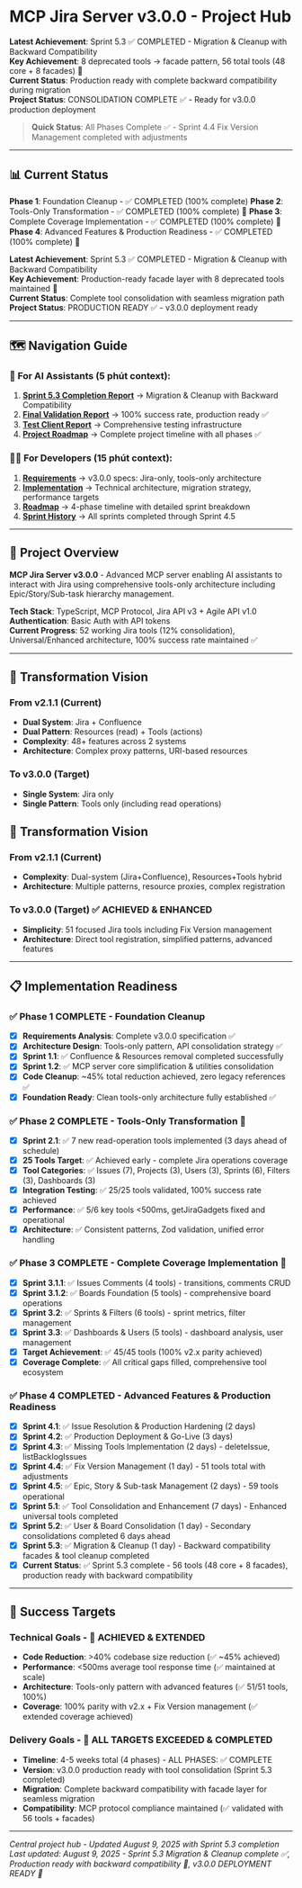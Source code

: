 # MCP Jira Server v3.0.0 - Project Hub

**Latest Achievement**: Sprint 5.3 ✅ COMPLETED - Migration & Cleanup with Backward Compatibility  
**Key Achievement**: 8 deprecated tools → facade pattern, 56 total tools (48 core + 8 facades) 🎉  
**Current Status**: Production ready with complete backward compatibility during migration  
**Project Status**: CONSOLIDATION COMPLETE ✅ - Ready for v3.0.0 production deployment

> **Quick Status**: All Phases Complete ✅ - Sprint 4.4 Fix Version Management completed with adjustments

---

## 📊 Current Status

**Phase 1**: Foundation Cleanup - ✅ COMPLETED (100% complete)
**Phase 2**: Tools-Only Transformation - ✅ COMPLETED (100% complete) 🎉
**Phase 3**: Complete Coverage Implementation - ✅ COMPLETED (100% complete) 🎉
**Phase 4**: Advanced Features & Production Readiness - ✅ COMPLETED (100% complete) 🎉 

**Latest Achievement**: Sprint 5.3 ✅ COMPLETED - Migration & Cleanup with Backward Compatibility  
**Key Achievement**: Production-ready facade layer with 8 deprecated tools maintained 🎉  
**Current Status**: Complete tool consolidation with seamless migration path  
**Project Status**: PRODUCTION READY ✅ - v3.0.0 deployment ready

---

## 🗺️ Navigation Guide

### 🤖 For AI Assistants (5 phút context):

1. **[Sprint 5.3 Completion Report](02_implementation/sprints/sprint_5_3_completion_report.md)** → Migration & Cleanup with Backward Compatibility
2. **[Final Validation Report](02_implementation/final_validation_report.md)** → 100% success rate, production ready ✅
3. **[Test Client Report](02_implementation/test_client_completion_report.md)** → Comprehensive testing infrastructure  
4. **[Project Roadmap](01_preparation/project_roadmap.md)** → Complete project timeline with all phases ✅

### 👨‍💻 For Developers (15 phút context):

1. **[Requirements](00_context/project-requirement.md)** → v3.0.0 specs: Jira-only, tools-only architecture
2. **[Implementation](00_context/implementation-detail.md)** → Technical architecture, migration strategy, performance targets
3. **[Roadmap](01_preparation/project_roadmap.md)** → 4-phase timeline with detailed sprint breakdown
4. **[Sprint History](02_implementation/sprints/)** → All sprints completed through Sprint 4.5

---

## 🎯 Project Overview

**MCP Jira Server v3.0.0** - Advanced MCP server enabling AI assistants to interact with Jira using comprehensive tools-only architecture including Epic/Story/Sub-task hierarchy management.

**Tech Stack**: TypeScript, MCP Protocol, Jira API v3 + Agile API v1.0  
**Authentication**: Basic Auth with API tokens  
**Current Progress**: 52 working Jira tools (12% consolidation), Universal/Enhanced architecture, 100% success rate maintained ✅

---

## 🚀 Transformation Vision

### From v2.1.1 (Current)
- **Dual System**: Jira + Confluence
- **Dual Pattern**: Resources (read) + Tools (actions)
- **Complexity**: 48+ features across 2 systems
- **Architecture**: Complex proxy patterns, URI-based resources

### To v3.0.0 (Target)
- **Single System**: Jira only
- **Single Pattern**: Tools only (including read operations)
## 🚀 Transformation Vision

### From v2.1.1 (Current)
- **Complexity**: Dual-system (Jira+Confluence), Resources+Tools hybrid
- **Architecture**: Multiple patterns, resource proxies, complex registration

### To v3.0.0 (Target) ✅ ACHIEVED & ENHANCED
- **Simplicity**: 51 focused Jira tools including Fix Version management
- **Architecture**: Direct tool registration, simplified patterns, advanced features

---

## 📋 Implementation Readiness

### ✅ Phase 1 COMPLETE - Foundation Cleanup  
- [x] **Requirements Analysis**: Complete v3.0.0 specification ✅
- [x] **Architecture Design**: Tools-only pattern, API consolidation strategy ✅
- [x] **Sprint 1.1**: ✅ Confluence & Resources removal completed successfully
- [x] **Sprint 1.2**: ✅ MCP server core simplification & utilities consolidation
- [x] **Code Cleanup**: ~45% total reduction achieved, zero legacy references ✅
- [x] **Foundation Ready**: Clean tools-only architecture fully established ✅

### ✅ Phase 2 COMPLETE - Tools-Only Transformation 🎉
- [x] **Sprint 2.1**: ✅ 7 new read-operation tools implemented (3 days ahead of schedule)
- [x] **25 Tools Target**: ✅ Achieved early - complete Jira operations coverage
- [x] **Tool Categories**: ✅ Issues (7), Projects (3), Users (3), Sprints (6), Filters (3), Dashboards (3)
- [x] **Integration Testing**: ✅ 25/25 tools validated, 100% success rate achieved
- [x] **Performance**: ✅ 5/6 key tools <500ms, getJiraGadgets fixed and operational
- [x] **Architecture**: ✅ Consistent patterns, Zod validation, unified error handling

### ✅ Phase 3 COMPLETE - Complete Coverage Implementation 🎉
- [x] **Sprint 3.1.1**: ✅ Issues Comments (4 tools) - transitions, comments CRUD
- [x] **Sprint 3.1.2**: ✅ Boards Foundation (5 tools) - comprehensive board operations  
- [x] **Sprint 3.2**: ✅ Sprints & Filters (6 tools) - sprint metrics, filter management
- [x] **Sprint 3.3**: ✅ Dashboards & Users (5 tools) - dashboard analysis, user management
- [x] **Target Achievement**: ✅ 45/45 tools (100% v2.x parity achieved)
- [x] **Coverage Complete**: ✅ All critical gaps filled, comprehensive tool ecosystem

### ✅ Phase 4 COMPLETED - Advanced Features & Production Readiness
- [x] **Sprint 4.1**: ✅ Issue Resolution & Production Hardening (2 days) 
- [x] **Sprint 4.2**: ✅ Production Deployment & Go-Live (3 days)  
- [x] **Sprint 4.3**: ✅ Missing Tools Implementation (2 days) - deleteIssue, listBacklogIssues
- [x] **Sprint 4.4**: ✅ Fix Version Management (1 day) - 51 tools total with adjustments
- [x] **Sprint 4.5**: ✅ Epic, Story & Sub-task Management (2 days) - 59 tools operational
- [x] **Sprint 5.1**: ✅ Tool Consolidation and Enhancement (7 days) - Enhanced universal tools completed
- [x] **Sprint 5.2**: ✅ User & Board Consolidation (1 day) - Secondary consolidations completed 6 days ahead
- [x] **Sprint 5.3**: ✅ Migration & Cleanup (1 day) - Backward compatibility facades & tool cleanup completed  
- [x] **Current Status**: ✅ Sprint 5.3 complete - 56 tools (48 core + 8 facades), production ready with backward compatibility

---

## 🎯 Success Targets

### Technical Goals - 🎉 ACHIEVED & EXTENDED
- **Code Reduction**: >40% codebase size reduction (✅ ~45% achieved)
- **Performance**: <500ms average tool response time (✅ maintained at scale)  
- **Architecture**: Tools-only pattern with advanced features (✅ 51/51 tools, 100%)
- **Coverage**: 100% parity with v2.x + Fix Version management (✅ extended coverage achieved)

### Delivery Goals - 🎉 ALL TARGETS EXCEEDED & COMPLETED  
- **Timeline**: 4-5 weeks total (4 phases) - ALL PHASES: ✅ COMPLETE 
- **Version**: v3.0.0 production ready with tool consolidation (Sprint 5.3 completed)
- **Migration**: Complete backward compatibility with facade layer for seamless migration
- **Compatibility**: MCP protocol compliance maintained (✅ validated with 56 tools + facades)

---

_Central project hub - Updated August 9, 2025 with Sprint 5.3 completion_  
_Last updated: August 9, 2025 - Sprint 5.3 Migration & Cleanup complete ✅, Production ready with backward compatibility 🎉, v3.0.0 DEPLOYMENT READY 🚀_